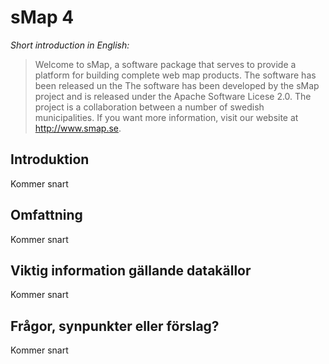 sMap 4
======

*Short introduction in English:*

>Welcome to sMap, a software package that serves to provide a platform for building complete web map products. The software has been released un the 
>The software has been developed by the sMap project and is released under the Apache Software Licese 2.0. The project is a collaboration between a number of swedish municipalities. If you want more information, visit our website at http://www.smap.se.

Introduktion
------------

Kommer snart

Omfattning
----------

Kommer snart

Viktig information gällande datakällor
--------------------------------------

Kommer snart

Frågor, synpunkter eller förslag?
---------------------------------

Kommer snart

